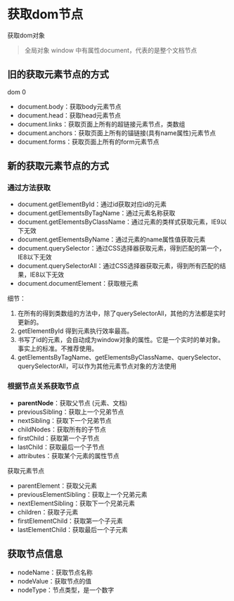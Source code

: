 # 获取dom节点

获取dom对象

> 全局对象 window 中有属性document，代表的是整个文档节点

## 旧的获取元素节点的方式

dom 0

- document.body：获取body元素节点
- document.head：获取head元素节点
- document.links：获取页面上所有的超链接元素节点，类数组
- document.anchors：获取页面上所有的锚链接(具有name属性)元素节点
- document.forms：获取页面上所有的form元素节点

## 新的获取元素节点的方式

### 通过方法获取

- document.getElementById：通过id获取对应id的元素
- document.getElementsByTagName：通过元素名称获取
- document.getElementsByClassName：通过元素的类样式获取元素，IE9以下无效
- document.getElementsByName：通过元素的name属性值获取元素
- document.querySelector：通过CSS选择器获取元素，得到匹配的第一个，IE8以下无效
- document.querySelectorAll：通过CSS选择器获取元素，得到所有匹配的结果，IE8以下无效
- document.documentElement：获取根元素

细节：

1. 在所有的得到类数组的方法中，除了querySelectorAll，其他的方法都是实时更新的。
2. getElementById 得到元素执行效率最高。
3. 书写了id的元素，会自动成为window对象的属性。它是一个实时的单对象。事实上的标准。不推荐使用。
4. getElementsByTagName、getElementsByClassName、querySelector、querySelectorAll，可以作为其他元素节点对象的方法使用

### 根据节点关系获取节点

- **parentNode**：获取父节点 (元素、文档)
- previousSibling：获取上一个兄弟节点
- nextSibling：获取下一个兄弟节点
- childNodes：获取所有的子节点
- firstChild：获取第一个子节点
- lastChild：获取最后一个子节点
- attributes：获取某个元素的属性节点


获取元素节点

- parentElement：获取父元素
- previousElementSibling：获取上一个兄弟元素
- nextElementSibling：获取下一个兄弟元素
- children：获取子元素
- firstElementChild：获取第一个子元素
- lastElementChild：获取最后一个子元素

## 获取节点信息

- nodeName：获取节点名称
- nodeValue：获取节点的值
- nodeType：节点类型，是一个数字